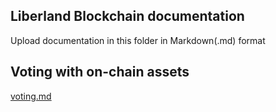 ## Liberland Blockchain documentation  

Upload documentation in this folder in Markdown(.md) format

## Voting with on-chain assets
[voting.md](voting.md)
